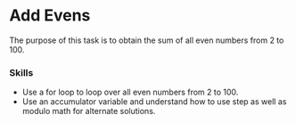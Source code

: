 # Add Evens
The purpose of this task is to obtain the sum of all even numbers from 2 to 100.

### Skills
- Use a for loop to loop over all even numbers from 2 to 100.
- Use an accumulator variable and understand how to use step as well as modulo math for alternate solutions.
